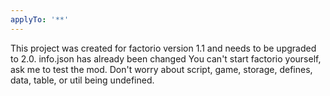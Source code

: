 ```yaml
---
applyTo: '**'
---
```

This project was created for factorio version 1.1 and needs to be upgraded to 2.0.
info.json has already been changed
You can't start factorio yourself, ask me to test the mod.
Don't worry about script, game, storage, defines, data, table, or util being undefined.
